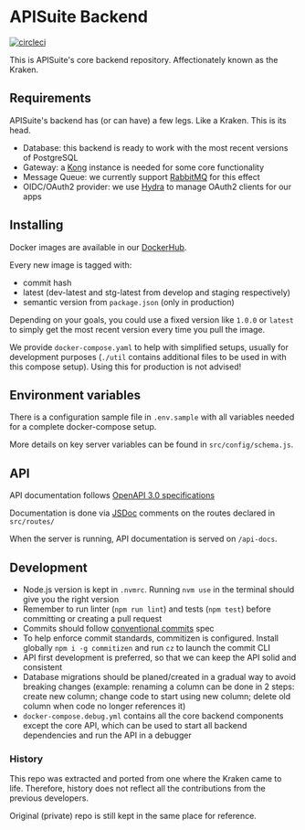 # APISuite Backend

[![circleci](https://circleci.com/gh/APISuite/apisuite-be.svg?style=shield)](https://app.circleci.com/pipelines/github/APISuite/apisuite-be)

This is APISuite's core backend repository. Affectionately known as the Kraken.

## Requirements

APISuite's backend has (or can have) a few legs. Like a Kraken. This is its head.

- Database: this backend is ready to work with the most recent versions of PostgreSQL
- Gateway: a [Kong](https://konghq.com/) instance is needed for some core functionality
- Message Queue: we currently support [RabbitMQ](https://www.rabbitmq.com/) for this effect
- OIDC/OAuth2 provider: we use [Hydra](https://www.ory.sh/hydra/) to manage OAuth2 clients for our apps

## Installing

Docker images are available in our [DockerHub](https://hub.docker.com/r/cloudokihub/apisuite-be).

Every new image is tagged with:
- commit hash
- latest (dev-latest and stg-latest from develop and staging respectively)
- semantic version from `package.json` (only in production)

Depending on your goals, you could use a fixed version like `1.0.0` or
`latest` to simply get the most recent version every time you pull the image.

We provide `docker-compose.yaml` to help with simplified setups, 
usually for development purposes (`./util` contains additional files to be used in with this compose setup).
Using this for production is not advised!

## Environment variables

There is a configuration sample file in `.env.sample` with all variables needed for a complete docker-compose setup.

More details on key server variables can be found in `src/config/schema.js`.

## API

API documentation follows [OpenAPI 3.0 specifications](https://swagger.io/docs/specification/basic-structure/)

Documentation is done via [JSDoc](https://jsdoc.app/) comments on the routes declared in `src/routes/`

When the server is running, API documentation is served on `/api-docs`.

## Development

- Node.js version is kept in `.nvmrc`. Running `nvm use` in the terminal should give you the right version
- Remember to run linter (`npm run lint`) and tests (`npm test`) before committing or creating a pull request
- Commits should follow [conventional commits](https://www.conventionalcommits.org) spec
- To help enforce commit standards, commitizen is configured. Install globally `npm i -g commitizen` and run `cz` to launch the commit CLI  
- API first development is preferred, so that we can keep the API solid and consistent
- Database migrations should be planed/created in a gradual way to avoid breaking changes 
  (example: renaming a column can be done in 2 steps: create new column; change code to start using new column; delete old column when code no longer references it) 
- `docker-compose.debug.yml` contains all the core backend components except the core API, 
  which can be used to start all backend dependencies and run the API in a debugger

### History

This repo was extracted and ported from one where the Kraken came to life. 
Therefore, history does not reflect all the contributions from the previous developers.

Original (private) repo is still kept in the same place for reference.
